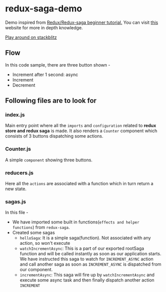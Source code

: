 # redux-saga-demo

Demo inspired from [Redux/Redux-saga beginner tutorial.](https://github.com/redux-saga/redux-saga/blob/master/docs/introduction/BeginnerTutorial.md) You can visit [this](https://redux-saga.js.org/) website for more in depth knowledge.

[Play around on stackblitz](https://stackblitz.com/edit/react-6jfz9n)

## Flow

In this code sample, there are three button shown -

- Increment after 1 second: async
- Increment
- Decrement

## Following files are to look for

### index.js

Main entry point where all the `imports` and `configuration` related to **redux store and redux saga** is made. It also renders a `Counter` component which consists of 3 buttons dispatching some actions.

### Counter.js

A simple `component` showing three buttons.

### reducers.js

Here all the `actions` are associated with a function which in turn return a new state.

### sagas.js

In this file -

- We have imported some built in functions(`effects and helper functions`) from `redux-saga`.
- Created some sagas
  - `helloSaga`: It is a simple saga(function). Not associated with any action, so won't execute
  - `watchIncrementAsync`: This is a part of our exported rootSaga function and will be called instantly as soon as our application starts. We have instructed this saga to watch for `INCREMENT_ASYNC` action and call another saga as soon as `INCREMENT_ASYNC` is dispatched from our component.
  - `incrementAsync`: This saga will fire up by `watchIncrementAsync` and execute some async task and then finally dispatch another action `INCREMENT`
